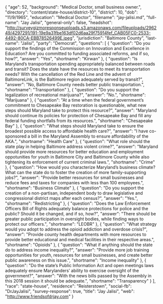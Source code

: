 {
  "age": 52,
  "background": "Medical Doctor, small business owner.",
  "directory": "content/state-house/district-10",
  "district": 10,
  "dob": "11/9/1965",
  "education": "Medical Doctor",
  "filename": "jay-jalisi.md",
  "full-name": "Jay Jalisi",
  "general-only": false,
  "headshot": "http://surveygizmoresponseuploads.s3.amazonaws.com/fileuploads/296249/4297291/191-19e9a31fbe163df02d6aa29f75914fef_CAB05FC0-2533-4492-80CA-EBB78526499E.jpeg",
  "jurisdiction": "Baltimore County",
  "last-name": "Jalisi",
  "party": "Democrat",
  "questions": [
    {
      "question": "Do you support the findings of the Commission on Innovation and Excellence in Education? Are you committed to funding associated reforms, and if so, how?",
      "answer": "Yes",
      "shortname": "Kirwan"
    },
    {
      "question": "Is Maryland’s transportation spending appropriately balanced between roads and transit? Does the state have the resources to meet its transportation needs? With the cancellation of the Red Line and the advent of BaltimoreLink, is the Baltimore region adequately served by transit?",
      "answer": "No, Baltimore County needs better public transportation.",
      "shortname": "Transportation"
    },
    {
      "question": "Do you support the legalization of recreational marijuana?",
      "answer": "No.",
      "shortname": "Marijuana"
    },
    {
      "question": "At a time when the federal government’s commitment to Chesapeake Bay restoration is questionable, what new steps should Maryland take to protect this resource?",
      "answer": "Maryland should continue its policies for protection of Chesapeake Bay and fill any federal funding shortfalls from its resources.",
      "shortname": "Chesapeake Bay"
    },
    {
      "question": "What steps should Maryland take to ensure the broadest possible access to affordable health care?",
      "answer": "I have co-sponsored a bill in the Maryland Assembly to ensure affordability of the AKA.",
      "shortname": "Health Care"
    },
    {
      "question": "What role should the state play in helping Baltimore address violent crime?",
      "answer": "Maryland should provide more resources for better education and employment oppotunities for youth in Baltimore City and Baltimore County while also tightening its enforcement of current criminal laws.",
      "shortname": "Crime"
    },
    {
      "question": "How would you characterize Maryland’s business climate? What can the state do to foster the creation of more family-supporting jobs?",
      "answer": "Provide better resources for small businesses and reduce fees and taxes for companies with less than 100 employees.",
      "shortname": "Business Climate"
    },
    {
      "question": "Do you support the creation of a non-partisan, independent body to draw legislative and congressional district maps after each census?",
      "answer": "Yes.",
      "shortname": "Redistricting"
    },
    {
      "question": "Does the Law Enforcement Officers Bill of Rights adequately balance protections for police and the public? Should it be changed, and if so, how?",
      "answer": "There should be greater public participation in oversight bodies, while finding ways to protect our officers.",
      "shortname": "LEOBR"
    },
    {
      "question": "What strategy would you adopt to address the opioid addiction and overdose crisis?",
      "answer": "Provide county health departments with more resources to provide better educational and medical facilities in their respective areas.",
      "shortname": "Opioids"
    },
    {
      "question": "What if anything should the state do to address income inequality?",
      "answer": "Provide more job training opportunities for youth, resources for small businesses, and create better public awareness on this issue.",
      "shortname": "Income inequality"
    },
    {
      "question": "Do the state’s Public Information Act and open meetings laws adequately ensure Marylanders’ ability to exercise oversight of the government?",
      "answer": "With the news bills passed by the Assembly in this 2018 session it should be adequate.",
      "shortname": "Transparency"
    }
  ],
  "race": "state-house",
  "residence": "Reisterstown",
  "social-fb": "DrJayJalisi",
  "survey-response": true,
  "title": "Jay Jalisi",
  "web": "http://www.friendsofdrjay.com"
}
